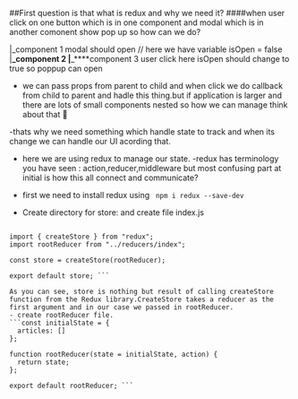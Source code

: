##First question is that what is redux and why we need it?
####when user click on one button which is in one component and modal which is in another comonent show pop up so how can we do?

|\_component 1 modal should open // here we have variable isOpen = false
|**\_component 2
|**\_\*\*\*\*component 3 user click here isOpen should change to true so poppup can open

- we can pass props from parent to child and when click we do callback from child to parent and hadle this thing.but if application is larger and there are lots of small components nested so how we can manage think about that :thinking:

-thats why we need something which handle state to track and when its change we can handle our UI acording that.

- here we are using redux to manage our state.
  -redux has terminology you have seen : action,reducer,middleware but most confusing part at initial is how this all connect and communicate?

- first we need to install redux using ` npm i redux --save-dev`

- Create directory for store: and create file index.js

````// src/js/store/index.js

import { createStore } from "redux";
import rootReducer from "../reducers/index";

const store = createStore(rootReducer);

export default store; ```

As you can see, store is nothing but result of calling createStore function from the Redux library.CreateStore takes a reducer as the first argument and in our case we passed in rootReducer.
- create rootReducer file.
```const initialState = {
  articles: []
};

function rootReducer(state = initialState, action) {
  return state;
};

export default rootReducer; ```

````
